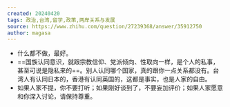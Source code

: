```yaml
---
created: 20240420
tags: 政治,台湾,留学,政策,两岸关系与发展
source: https://www.zhihu.com/question/27239368/answer/35912750
author: magasa
---
```

- 什么都不做，最好。
- ==国族认同意识，就跟宗教信仰、党派倾向、性取向一样，是个人的私事，甚至可说是隐私来的==。别人认同哪个国家，真的跟你一点关系都没有。台湾人有认同日本的，香港有认同英国的，这都是事实，也是人家的自由。
- 如果人家不提，你不要打听；如果刚好谈到了，不要妄加评价；如果人家愿意和你深入讨论，请保持尊重。